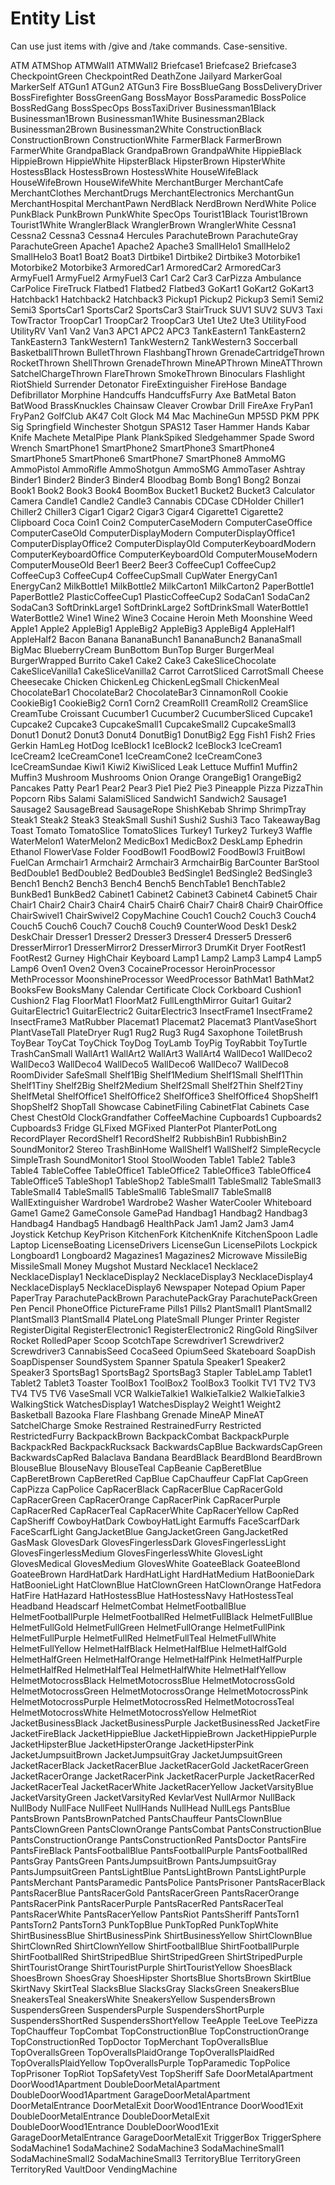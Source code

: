 # Entity List

Can use just items with /give and /take commands. Case-sensitive.

ATM
ATMShop
ATMWall1
ATMWall2
Briefcase1
Briefcase2
Briefcase3
CheckpointGreen
CheckpointRed
DeathZone
Jailyard
MarkerGoal
MarkerSelf
ATGun1
ATGun2
ATGun3
Fire
BossBlueGang
BossDeliveryDriver
BossFirefighter
BossGreenGang
BossMayor
BossParamedic
BossPolice
BossRedGang
BossSpecOps
BossTaxiDriver
Businessman1Black
Businessman1Brown
Businessman1White
Businessman2Black
Businessman2Brown
Businessman2White
ConstructionBlack
ConstructionBrown
ConstructionWhite
FarmerBlack
FarmerBrown
FarmerWhite
GrandpaBlack
GrandpaBrown
GrandpaWhite
HippieBlack
HippieBrown
HippieWhite
HipsterBlack
HipsterBrown
HipsterWhite
HostessBlack
HostessBrown
HostessWhite
HouseWifeBlack
HouseWifeBrown
HouseWifeWhite
MerchantBurger
MerchantCafe
MerchantClothes
MerchantDrugs
MerchantElectronics
MerchantGun
MerchantHospital
MerchantPawn
NerdBlack
NerdBrown
NerdWhite
Police
PunkBlack
PunkBrown
PunkWhite
SpecOps
Tourist1Black
Tourist1Brown
Tourist1White
WranglerBlack
WranglerBrown
WranglerWhite
Cessna1
Cessna2
Cessna3
Cessna4
Hercules
ParachuteBrown
ParachuteGray
ParachuteGreen
Apache1
Apache2
Apache3
SmallHelo1
SmallHelo2
SmallHelo3
Boat1
Boat2
Boat3
Dirtbike1
Dirtbike2
Dirtbike3
Motorbike1
Motorbike2
Motorbike3
ArmoredCar1
ArmoredCar2
ArmoredCar3
ArmyFuel1
ArmyFuel2
ArmyFuel3
Car1
Car2
Car3
CarPizza
Ambulance
CarPolice
FireTruck
Flatbed1
Flatbed2
Flatbed3
GoKart1
GoKart2
GoKart3
Hatchback1
Hatchback2
Hatchback3
Pickup1
Pickup2
Pickup3
Semi1
Semi2
Semi3
SportsCar1
SportsCar2
SportsCar3
StairTruck
SUV1
SUV2
SUV3
Taxi
TowTractor
TroopCar1
TroopCar2
TroopCar3
Ute1
Ute2
Ute3
UtilityFood
UtilityRV
Van1
Van2
Van3
APC1
APC2
APC3
TankEastern1
TankEastern2
TankEastern3
TankWestern1
TankWestern2
TankWestern3
Soccerball
BasketballThrown
BulletThrown
FlashbangThrown
GrenadeCartridgeThrown
RocketThrown
ShellThrown
GrenadeThrown
MineAPThrown
MineATThrown
SatchelChargeThrown
FlareThrown
SmokeThrown
Binoculars
Flashlight
RiotShield
Surrender
Detonator
FireExtinguisher
FireHose
Bandage
Defibrillator
Morphine
Handcuffs
HandcuffsFurry
Axe
BatMetal
Baton
BatWood
BrassKnuckles
Chainsaw
Cleaver
Crowbar
Drill
FireAxe
FryPan1
FryPan2
GolfClub
AK47
Colt
Glock
M4
Mac
MachineGun
MP5SD
PKM
PPK
Sig
Springfield
Winchester
Shotgun
SPAS12
Taser
Hammer
Hands
Kabar
Knife
Machete
MetalPipe
Plank
PlankSpiked
Sledgehammer
Spade
Sword
Wrench
SmartPhone1
SmartPhone2
SmartPhone3
SmartPhone4
SmartPhone5
SmartPhone6
SmartPhone7
SmartPhone8
AmmoMG
AmmoPistol
AmmoRifle
AmmoShotgun
AmmoSMG
AmmoTaser
Ashtray
Binder1
Binder2
Binder3
Binder4
Bloodbag
Bomb
Bong1
Bong2
Bonzai
Book1
Book2
Book3
Book4
BoomBox
Bucket1
Bucket2
Bucket3
Calculator
Camera
Candle1
Candle2
Candle3
Cannabis
CDCase
CDHolder
Chiller1
Chiller2
Chiller3
Cigar1
Cigar2
Cigar3
Cigar4
Cigarette1
Cigarette2
Clipboard
Coca
Coin1
Coin2
ComputerCaseModern
ComputerCaseOffice
ComputerCaseOld
ComputerDisplayModern
ComputerDisplayOffice1
ComputerDisplayOffice2
ComputerDisplayOld
ComputerKeyboardModern
ComputerKeyboardOffice
ComputerKeyboardOld
ComputerMouseModern
ComputerMouseOld
Beer1
Beer2
Beer3
CoffeeCup1
CoffeeCup2
CoffeeCup3
CoffeeCup4
CoffeeCupSmall
CupWater
EnergyCan1
EnergyCan2
MilkBottle1
MilkBottle2
MilkCarton1
MilkCarton2
PaperBottle1
PaperBottle2
PlasticCoffeeCup1
PlasticCoffeeCup2
SodaCan1
SodaCan2
SodaCan3
SoftDrinkLarge1
SoftDrinkLarge2
SoftDrinkSmall
WaterBottle1
WaterBottle2
Wine1
Wine2
Wine3
Cocaine
Heroin
Meth
Moonshine
Weed
Apple1
Apple2
AppleBig1
AppleBig2
AppleBig3
AppleBig4
AppleHalf1
AppleHalf2
Bacon
Banana
BananaBunch1
BananaBunch2
BananaSmall
BigMac
BlueberryCream
BunBottom
BunTop
Burger
BurgerMeal
BurgerWrapped
Burrito
Cake1
Cake2
Cake3
CakeSliceChocolate
CakeSliceVanilla1
CakeSliceVanilla2
Carrot
CarrotSliced
CarrotSmall
Cheese
Cheesecake
Chicken
ChickenLeg
ChickenLegSmall
ChickenMeal
ChocolateBar1
ChocolateBar2
ChocolateBar3
CinnamonRoll
Cookie
CookieBig1
CookieBig2
Corn1
Corn2
CreamRoll1
CreamRoll2
CreamSlice
CreamTube
Croissant
Cucumber1
Cucumber2
CucumberSliced
Cupcake1
Cupcake2
Cupcake3
CupcakeSmall1
CupcakeSmall2
CupcakeSmall3
Donut1
Donut2
Donut3
Donut4
DonutBig1
DonutBig2
Egg
Fish1
Fish2
Fries
Gerkin
HamLeg
HotDog
IceBlock1
IceBlock2
IceBlock3
IceCream1
IceCream2
IceCreamCone1
IceCreamCone2
IceCreamCone3
IceCreamSundae
Kiwi1
Kiwi2
KiwiSliced
Leak
Lettuce
Muffin1
Muffin2
Muffin3
Mushroom
Mushrooms
Onion
Orange
OrangeBig1
OrangeBig2
Pancakes
Patty
Pear1
Pear2
Pear3
Pie1
Pie2
Pie3
Pineapple
Pizza
PizzaThin
Popcorn
Ribs
Salami
SalamiSliced
Sandwich1
Sandwich2
Sausage1
Sausage2
SausageBread
SausageRope
ShishKebab
Shrimp
ShrimpTray
Steak1
Steak2
Steak3
SteakSmall
Sushi1
Sushi2
Sushi3
Taco
TakeawayBag
Toast
Tomato
TomatoSlice
TomatoSlices
Turkey1
Turkey2
Turkey3
Waffle
WaterMelon1
WaterMelon2
MedicBox1
MedicBox2
DeskLamp
Ephedrin
Ethanol
FlowerVase
Folder
FoodBowl1
FoodBowl2
FoodBowl3
FruitBowl
FuelCan
Armchair1
Armchair2
Armchair3
ArmchairBig
BarCounter
BarStool
BedDouble1
BedDouble2
BedDouble3
BedSingle1
BedSingle2
BedSingle3
Bench1
Bench2
Bench3
Bench4
Bench5
BenchTable1
BenchTable2
BunkBed1
BunkBed2
Cabinet1
Cabinet2
Cabinet3
Cabinet4
Cabinet5
Chair
Chair1
Chair2
Chair3
Chair4
Chair5
Chair6
Chair7
Chair8
Chair9
ChairOffice
ChairSwivel1
ChairSwivel2
CopyMachine
Couch1
Couch2
Couch3
Couch4
Couch5
Couch6
Couch7
Couch8
Couch9
CounterWood
Desk1
Desk2
DeskChair
Dresser1
Dresser2
Dresser3
Dresser4
Dresser5
Dresser6
DresserMirror1
DresserMirror2
DresserMirror3
DrumKit
Dryer
FootRest1
FootRest2
Gurney
HighChair
Keyboard
Lamp1
Lamp2
Lamp3
Lamp4
Lamp5
Lamp6
Oven1
Oven2
Oven3
CocaineProcessor
HeroinProcessor
MethProcessor
MoonshineProcessor
WeedProcessor
BathMat1
BathMat2
BooksFew
BooksMany
Calendar
Certificate
Clock
Corkboard
Cushion1
Cushion2
Flag
FloorMat1
FloorMat2
FullLengthMirror
Guitar1
Guitar2
GuitarElectric1
GuitarElectric2
GuitarElectric3
InsectFrame1
InsectFrame2
InsectFrame3
MatRubber
Placemat1
Placemat2
Placemat3
PlantVaseShort
PlantVaseTall
PlateDryer
Rug1
Rug2
Rug3
Rug4
Saxophone
ToiletBrush
ToyBear
ToyCat
ToyChick
ToyDog
ToyLamb
ToyPig
ToyRabbit
ToyTurtle
TrashCanSmall
WallArt1
WallArt2
WallArt3
WallArt4
WallDeco1
WallDeco2
WallDeco3
WallDeco4
WallDeco5
WallDeco6
WallDeco7
WallDeco8
RoomDivider
SafeSmall
Shelf1Big
Shelf1Medium
Shelf1Small
Shelf1Thin
Shelf1Tiny
Shelf2Big
Shelf2Medium
Shelf2Small
Shelf2Thin
Shelf2Tiny
ShelfMetal
ShelfOffice1
ShelfOffice2
ShelfOffice3
ShelfOffice4
ShopShelf1
ShopShelf2
ShopTall
Showcase
CabinetFiling
CabinetFlat
Cabinets
Case
Chest
ChestOld
ClockGrandfather
CoffeeMachine
Cupboards1
Cupboards2
Cupboards3
Fridge
GLFixed
MGFixed
PlanterPot
PlanterPotLong
RecordPlayer
RecordShelf1
RecordShelf2
RubbishBin1
RubbishBin2
SoundMonitor2
Stereo
TrashBinHome
WallShelf1
WallShelf2
SimpleRecycle
SimpleTrash
SoundMonitor1
Stool
StoolWooden
Table1
Table2
Table3
Table4
TableCoffee
TableOffice1
TableOffice2
TableOffice3
TableOffice4
TableOffice5
TableShop1
TableShop2
TableSmall1
TableSmall2
TableSmall3
TableSmall4
TableSmall5
TableSmall6
TableSmall7
TableSmall8
WallExtinguisher
Wardrobe1
Wardrobe2
Washer
WaterCooler
Whiteboard
Game1
Game2
GameConsole
GamePad
Handbag1
Handbag2
Handbag3
Handbag4
Handbag5
Handbag6
HealthPack
Jam1
Jam2
Jam3
Jam4
Joystick
Ketchup
KeyPrison
KitchenFork
KitchenKnife
KitchenSpoon
Ladle
Laptop
LicenseBoating
LicenseDrivers
LicenseGun
LicensePilots
Lockpick
Longboard1
Longboard2
Magazines1
Magazines2
Microwave
MissileBig
MissileSmall
Money
Mugshot
Mustard
Necklace1
Necklace2
NecklaceDisplay1
NecklaceDisplay2
NecklaceDisplay3
NecklaceDisplay4
NecklaceDisplay5
NecklaceDisplay6
Newspaper
Notepad
Opium
Paper
PaperTray
ParachutePackBrown
ParachutePackGray
ParachutePackGreen
Pen
Pencil
PhoneOffice
PictureFrame
Pills1
Pills2
PlantSmall1
PlantSmall2
PlantSmall3
PlantSmall4
PlateLong
PlateSmall
Plunger
Printer
Register
RegisterDigital
RegisterElectronic1
RegisterElectronic2
RingGold
RingSilver
Rocket
RolledPaper
Scoop
ScotchTape
Screwdriver1
Screwdriver2
Screwdriver3
CannabisSeed
CocaSeed
OpiumSeed
Skateboard
SoapDish
SoapDispenser
SoundSystem
Spanner
Spatula
Speaker1
Speaker2
Speaker3
SportsBag1
SportsBag2
SportsBag3
Stapler
TableLamp
Tablet1
Tablet2
Tablet3
Toaster
ToolBox1
ToolBox2
ToolBox3
Toolkit
TV1
TV2
TV3
TV4
TV5
TV6
VaseSmall
VCR
WalkieTalkie1
WalkieTalkie2
WalkieTalkie3
WalkingStick
WatchesDisplay1
WatchesDisplay2
Weight1
Weight2
Basketball
Bazooka
Flare
Flashbang
Grenade
MineAP
MineAT
SatchelCharge
Smoke
Restrained
RestrainedFurry
Restricted
RestrictedFurry
BackpackBrown
BackpackCombat
BackpackPurple
BackpackRed
BackpackRucksack
BackwardsCapBlue
BackwardsCapGreen
BackwardsCapRed
Balaclava
Bandana
BeardBlack
BeardBlond
BeardBrown
BlouseBlue
BlouseNavy
BlouseTeal
CapBeanie
CapBeretBlue
CapBeretBrown
CapBeretRed
CapBlue
CapChauffeur
CapFlat
CapGreen
CapPizza
CapPolice
CapRacerBlack
CapRacerBlue
CapRacerGold
CapRacerGreen
CapRacerOrange
CapRacerPink
CapRacerPurple
CapRacerRed
CapRacerTeal
CapRacerWhite
CapRacerYellow
CapRed
CapSheriff
CowboyHatDark
CowboyHatLight
Earmuffs
FaceScarfDark
FaceScarfLight
GangJacketBlue
GangJacketGreen
GangJacketRed
GasMask
GlovesDark
GlovesFingerlessDark
GlovesFingerlessLight
GlovesFingerlessMedium
GlovesFingerlessWhite
GlovesLight
GlovesMedical
GlovesMedium
GlovesWhite
GoateeBlack
GoateeBlond
GoateeBrown
HardHatDark
HardHatLight
HardHatMedium
HatBoonieDark
HatBoonieLight
HatClownBlue
HatClownGreen
HatClownOrange
HatFedora
HatFire
HatHazard
HatHostessBlue
HatHostessNavy
HatHostessTeal
Headband
Headscarf
HelmetCombat
HelmetFootballBlue
HelmetFootballPurple
HelmetFootballRed
HelmetFullBlack
HelmetFullBlue
HelmetFullGold
HelmetFullGreen
HelmetFullOrange
HelmetFullPink
HelmetFullPurple
HelmetFullRed
HelmetFullTeal
HelmetFullWhite
HelmetFullYellow
HelmetHalfBlack
HelmetHalfBlue
HelmetHalfGold
HelmetHalfGreen
HelmetHalfOrange
HelmetHalfPink
HelmetHalfPurple
HelmetHalfRed
HelmetHalfTeal
HelmetHalfWhite
HelmetHalfYellow
HelmetMotocrossBlack
HelmetMotocrossBlue
HelmetMotocrossGold
HelmetMotocrossGreen
HelmetMotocrossOrange
HelmetMotocrossPink
HelmetMotocrossPurple
HelmetMotocrossRed
HelmetMotocrossTeal
HelmetMotocrossWhite
HelmetMotocrossYellow
HelmetRiot
JacketBusinessBlack
JacketBusinessPurple
JacketBusinessRed
JacketFire
JacketFireBlack
JacketHippieBlue
JacketHippieBrown
JacketHippiePurple
JacketHipsterBlue
JacketHipsterOrange
JacketHipsterPink
JacketJumpsuitBrown
JacketJumpsuitGray
JacketJumpsuitGreen
JacketRacerBlack
JacketRacerBlue
JacketRacerGold
JacketRacerGreen
JacketRacerOrange
JacketRacerPink
JacketRacerPurple
JacketRacerRed
JacketRacerTeal
JacketRacerWhite
JacketRacerYellow
JacketVarsityBlue
JacketVarsityGreen
JacketVarsityRed
KevlarVest
NullArmor
NullBack
NullBody
NullFace
NullFeet
NullHands
NullHead
NullLegs
PantsBlue
PantsBrown
PantsBrownPatched
PantsChauffeur
PantsClownBlue
PantsClownGreen
PantsClownOrange
PantsCombat
PantsConstructionBlue
PantsConstructionOrange
PantsConstructionRed
PantsDoctor
PantsFire
PantsFireBlack
PantsFootballBlue
PantsFootballPurple
PantsFootballRed
PantsGray
PantsGreen
PantsJumpsuitBrown
PantsJumpsuitGray
PantsJumpsuitGreen
PantsLightBlue
PantsLightBrown
PantsLightPurple
PantsMerchant
PantsParamedic
PantsPolice
PantsPrisoner
PantsRacerBlack
PantsRacerBlue
PantsRacerGold
PantsRacerGreen
PantsRacerOrange
PantsRacerPink
PantsRacerPurple
PantsRacerRed
PantsRacerTeal
PantsRacerWhite
PantsRacerYellow
PantsRiot
PantsSheriff
PantsTorn1
PantsTorn2
PantsTorn3
PunkTopBlue
PunkTopRed
PunkTopWhite
ShirtBusinessBlue
ShirtBusinessPink
ShirtBusinessYellow
ShirtClownBlue
ShirtClownRed
ShirtClownYellow
ShirtFootballBlue
ShirtFootballPurple
ShirtFootballRed
ShirtStripedBlue
ShirtStripedGreen
ShirtStripedPurple
ShirtTouristOrange
ShirtTouristPurple
ShirtTouristYellow
ShoesBlack
ShoesBrown
ShoesGray
ShoesHipster
ShortsBlue
ShortsBrown
SkirtBlue
SkirtNavy
SkirtTeal
SlacksBlue
SlacksGray
SlacksGreen
SneakersBlue
SneakersTeal
SneakersWhite
SneakersYellow
SuspendersBrown
SuspendersGreen
SuspendersPurple
SuspendersShortPurple
SuspendersShortRed
SuspendersShortYellow
TeeApple
TeeLove
TeePizza
TopChauffeur
TopCombat
TopConstructionBlue
TopConstructionOrange
TopConstructionRed
TopDoctor
TopMerchant
TopOverallsBlue
TopOverallsGreen
TopOverallsPlaidOrange
TopOverallsPlaidRed
TopOverallsPlaidYellow
TopOverallsPurple
TopParamedic
TopPolice
TopPrisoner
TopRiot
TopSafetyVest
TopSheriff
Safe
DoorMetalApartment
DoorWood1Apartment
DoubleDoorMetalApartment
DoubleDoorWood1Apartment
GarageDoorMetalApartment
DoorMetalEntrance
DoorMetalExit
DoorWood1Entrance
DoorWood1Exit
DoubleDoorMetalEntrance
DoubleDoorMetalExit
DoubleDoorWood1Entrance
DoubleDoorWood1Exit
GarageDoorMetalEntrance
GarageDoorMetalExit
TriggerBox
TriggerSphere
SodaMachine1
SodaMachine2
SodaMachine3
SodaMachineSmall1
SodaMachineSmall2
SodaMachineSmall3
TerritoryBlue
TerritoryGreen
TerritoryRed
VaultDoor
VendingMachine
